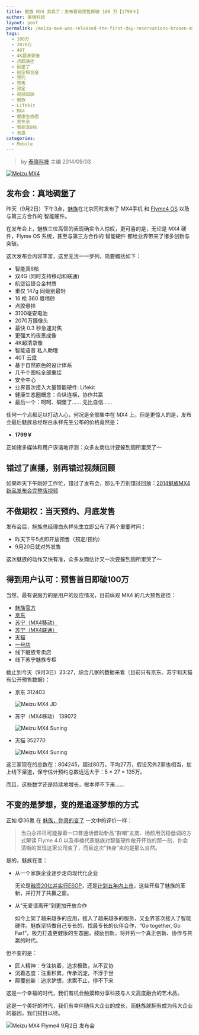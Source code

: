 ```yaml
---
title: 魅族 MX4 卖疯了：发布首日预售即破 100 万【1799￥】
author: 泰晓科技
layout: post
permalink: /meizu-mx4-was-released-the-first-day-reservations-broken-millions/
tags:
  - 100万
  - 2070万
  - 40T
  - 4K超清录像
  - 点胶悬挂
  - 碉堡了
  - 航空铝合金
  - 预约
  - 预售
  - 预定
  - 视频回放
  - 魅族
  - Lifekit
  - MX4
  - 健康生态圈
  - 发布会
  - 智能真8核
  - 云盘
categories:
  - Mobile
---
```


> by [泰晓科技][1] 主编
> 2014/09/03

<a href="http://booking.meizu.com" target="_blank"><img src="/wp-content/uploads/2014/09/Meizu-MX4-Release.jpg" alt="Meizu MX4" /></a>


## 发布会：真地碉堡了

昨天（9月2日）下午3点，[魅族][2]在北京同时发布了 MX4手机 和 [Flyme4 OS][3] 以及与第三方合作的 智能硬件。

在发布会上，魅族三位高管的表现确实令人惊叹，更可喜的是，无论是 MX4 硬件，Flyme OS 系统，甚至与第三方合作的 智能硬件 都给业界带来了诸多创新与突破。

这次发布会内容丰富，这里无法一一罗列，简要概括如下：

  * 智能真8核
  * 双4G (同时支持移动和联通)
  * 航空铝镁合金材质
  * 重仅 147g 同级别最轻
  * 16 枪 360 度喷砂
  * 点胶悬挂
  * 3100毫安电池
  * 2070万摄像头
  * 最快 0.3 秒急速对焦
  * 更强大的夜景成像
  * 4K超清录像
  * 智能语音 私人助理
  * 40T 云盘
  * 基于自然原色的设计体系
  * 几千个图标全部重绘
  * 安全中心
  * 业界首次接入大量智能硬件: Lifekit
  * 健康生态圈概念：合纵连横，协作共赢
  * 最后一个：呵呵、碉堡了…… 无比自信……

任何一个点都足以打动人心，何况是全部集中在 MX4 上。但是更惊人的是，发布会最后魅族总经理白永祥先生公布的价格竟然是：

  * **1799￥**

正如诸多媒体和用户诙谐地评测：众多友商估计要躲到厕所里哭了～

## 错过了直播，别再错过视频回顾

如果昨天下午刚好工作忙，错过了发布会，那么千万别错过回放：[2014魅族MX4新品发布会完整版视频][4]

## 不做期权：当天预约、月底发售

发布会后，魅族总经理白永祥先生立即公布了两个重要时间：

  * 昨天下午5点即开放预售（预定/预约）
  * 9月20日就对外发售

这次魅族的动作又快有准，众多友商估计又一次要躲到厕所里哭了～

## 得到用户认可：预售首日即破100万

当然，最有说服力的是用户的反应情况，目前纵观 MX4 的几大预售途径：

  * [魅族官方][5]
  * [京东][6]
  * [苏宁（MX4移动）][7]
  * [苏宁（MX4联通）][8]
  * [天猫][9]
  * [一号店][10]
  * 线下魅族专卖店
  * 线下苏宁魅族专柜

截止到今天（9月3日）23:27，综合几家的数据来看（目前只有京东、苏宁和天猫有公开预售数据）：

  * 京东 312403

    ![Meizu MX4 JD][11]

  * 苏宁（MX4移动） 139072

    ![Meizu MX4 Suning][12]

  * 天猫 352770

    ![Meizu MX4 Suning][13]

这三家现在的总数在：804245，超过80万，平均27万，假设另外2家也相当，加上线下渠道，保守估计预约总数远远大于：5 * 27 = 135万。

而且，这些数字还是持续地增长，根本停不下来……

## 不变的是梦想，变的是追逐梦想的方式

正如 @36氪 在 [魅族，你真的变了][14] 一文中的评价一样：

> 当白永祥尽可能操着一口普通话借助新品“群嘲”友商、杨颜用沉稳低调的方式解读 Flyme 4.0 以及李楠代表魅族对智能硬件敞开怀抱的那一刻，你会清晰的发现这家公司变了，而且这次“转身”来的是那么自然。

是的，魅族在变：

  * 从一个家族企业逐步走向现代化企业

    无论是[融资20亿并实行ESOP][15]，还是[计划五年内上市][16]，这些开启了魅族的革新，并打开了共赢之窗。

  * 从“无爱请离开”到更加开放合作

    如今上架了越来越多的应用，接入了越来越多的服务，又业界首次接入了智能硬件。魅族坚持做自己专长的，找最专长的伙伴合作，“Go together, Go Far!”，极力打造更健康的生态圈，鼓励创新，将开拓一个真正创新、协作与共赢的时代。

但不变的是：

  * 匠人精神：专注执着，追求极致，从不妥协
  * 沉着态度：注重积累，传承沉淀，不浮于世
  * 颠覆创新：追求梦想，求索不止，停不下来

这是一个幸福的时代，我们有机会触摸和分享科技与人文高度融合的艺术品。

这是一个美好的时代，我们有幸伴随伟大企业的成长，而魅族就拥有成为伟大企业的基因，我们拭目以待。

![Meizu MX4 Flyme4 9月2日  发布会][17]





 [1]: http://tinylab.org
 [2]: http://www.meizu.com
 [3]: http://flyme.meizu.com
 [4]: http://v.youku.com/v_show/id_XNzcwODQ1MjY4.html?f=22800263&qq-pf-to=pcqq.discussion
 [5]: http://booking.meizu.com/
 [6]: http://sale.jd.com/act/Qvt5gBWSbMELyr2.html
 [7]: http://product.suning.com/123027578.html
 [8]: http://product.suning.com/123027339.html
 [9]: http://new.3c.tmall.com/
 [10]: http://cms.yhd.com/cmsPage/show.do?pageId=61833&tp=4.61833.7.0.8.WviRdP
 [11]: /wp-content/uploads/2014/09/meizu-mx4-jd.jpg
 [12]: /wp-content/uploads/2014/09/meizu-mx4-suning.jpg
 [13]: /wp-content/uploads/2014/09/meizu-mx4-tmall.jpg
 [14]: http://www.36kr.com/p/215059.html
 [15]: http://finance.ifeng.com/a/20140724/12786940_0.shtml
 [16]: http://bbs.meizu.cn/thread-5208596-1-1.html
 [17]: /wp-content/uploads/2014/09/Meizu-MX4-Flyme4-Release.jpg
